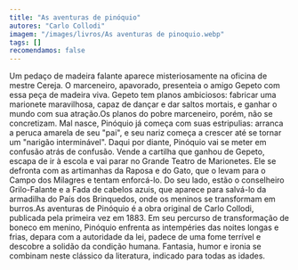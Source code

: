 ```yaml
---
title: "As aventuras de pinóquio"
autores: "Carlo Collodi"
imagem: "/images/livros/As aventuras de pinoquio.webp"
tags: []
recomendamos: false
---
```


Um pedaço de madeira falante aparece misteriosamente na oficina de mestre Cereja. O marceneiro, apavorado, presenteia o amigo Gepeto com essa peça de madeira viva. Gepeto tem planos ambiciosos: fabricar uma marionete maravilhosa, capaz de dançar e dar saltos mortais, e ganhar o mundo com sua atração.Os planos do pobre marceneiro, porém, não se concretizam. Mal nasce, Pinóquio já começa com suas estripulias: arranca a peruca amarela de seu "pai", e seu nariz começa a crescer até se tornar um "narigão interminável". Daqui por diante, Pinóquio vai se meter em confusão atrás de confusão. Vende a cartilha que ganhou de Gepeto, escapa de ir à escola e vai parar no Grande Teatro de Marionetes. Ele se defronta com as artimanhas da Raposa e do Gato, que o levam para o Campo dos Milagres e tentam enforcá-lo. Do seu lado, estão o conselheiro Grilo-Falante e a Fada de cabelos azuis, que aparece para salvá-lo da armadilha do País dos Brinquedos, onde os meninos se transformam em burros.As aventuras de Pinóquio é a obra original de Carlo Collodi, publicada pela primeira vez em 1883. Em seu percurso de transformação de boneco em menino, Pinóquio enfrenta as intempéries das noites longas e frias, depara com a autoridade da lei, padece de uma fome terrível e descobre a solidão da condição humana. Fantasia, humor e ironia se combinam neste clássico da literatura, indicado para todas as idades.

